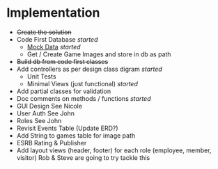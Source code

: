 # Implementation

- ~~Create the solution~~
- Code First Database *started*
  - [Mock Data](http://www.generatedata.com/) *started*
  - Get / Create Game Images and store in db as path
- ~~Build db from code first classes~~
- Add controllers as per design class digram *started*
  - Unit Tests
  - Minimal Views (just functional) *started*
- Add partial classes for validation
- Doc comments on methods / functions *started*
- GUI Design See Nicole
- User Auth See John 
- Roles See John 
- Revisit Events Table (Update ERD?)
- Add String to games table for image path
- ESRB Rating & Publisher
- Add layout views (header, footer) for each role (employee, member, visitor) Rob & Steve are going to try tackle this
